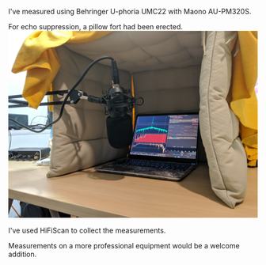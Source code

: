 I've measured using Behringer U-phoria UMC22 with Maono AU-PM320S.

For echo suppression, a pillow fort had been erected. ![Alt text](../images/sweep2.jpg)

I've used HiFiScan to collect the measurements.

Measurements on a more professional equipment would be a welcome addition.
